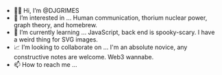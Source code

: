 - 👋🏻 Hi, I’m @DJGRIMES
- 👀 I’m interested in ... Human communication, thorium nuclear power, graph theory, and homebrew.
- 👻 I’m currently learning ... JavaScript, back end is spooky-scary. I have a weird thing for SVG images.
- 📈 I’m looking to collaborate on ... I'm an absolute novice, any constructive notes are welcome. Web3 wannabe.
- 📫 How to reach me ... 

<!---
DJGRIMES/DJGRIMES is a ✨ special ✨ repository because its `README.md` (this file) appears on your GitHub profile.
You can click the Preview link to take a look at your changes.
--->
